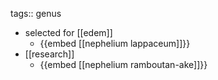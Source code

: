 tags:: genus

- selected for [[edem]]
	- {{embed [[nephelium lappaceum]]}}
- [[research]]
	- {{embed [[nephelium ramboutan-ake]]}}